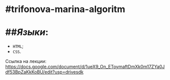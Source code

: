 #trifonova-marina-algoritm
====
##***Языки***:
====
- `HTML`;
- `CSS`.


Ссылка на лекции: https://docs.google.com/document/d/1ueX9_On_EToymaftDmXk0m17ZYa0Jdf53BpZaKkKoBU/edit?usp=drivesdk
